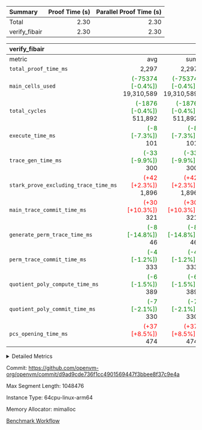 | Summary | Proof Time (s) | Parallel Proof Time (s) |
|:---|---:|---:|
| Total |  2.30 |  2.30 |
| verify_fibair |  2.30 |  2.30 |


| verify_fibair |||||
|:---|---:|---:|---:|---:|
|metric|avg|sum|max|min|
| `total_proof_time_ms ` |  2,297 |  2,297 |  2,297 |  2,297 |
| `main_cells_used     ` | <span style='color: green'>(-75374 [-0.4%])</span> 19,310,589 | <span style='color: green'>(-75374 [-0.4%])</span> 19,310,589 | <span style='color: green'>(-75374 [-0.4%])</span> 19,310,589 | <span style='color: green'>(-75374 [-0.4%])</span> 19,310,589 |
| `total_cycles        ` | <span style='color: green'>(-1876 [-0.4%])</span> 511,892 | <span style='color: green'>(-1876 [-0.4%])</span> 511,892 | <span style='color: green'>(-1876 [-0.4%])</span> 511,892 | <span style='color: green'>(-1876 [-0.4%])</span> 511,892 |
| `execute_time_ms     ` | <span style='color: green'>(-8 [-7.3%])</span> 101 | <span style='color: green'>(-8 [-7.3%])</span> 101 | <span style='color: green'>(-8 [-7.3%])</span> 101 | <span style='color: green'>(-8 [-7.3%])</span> 101 |
| `trace_gen_time_ms   ` | <span style='color: green'>(-33 [-9.9%])</span> 300 | <span style='color: green'>(-33 [-9.9%])</span> 300 | <span style='color: green'>(-33 [-9.9%])</span> 300 | <span style='color: green'>(-33 [-9.9%])</span> 300 |
| `stark_prove_excluding_trace_time_ms` | <span style='color: red'>(+42 [+2.3%])</span> 1,896 | <span style='color: red'>(+42 [+2.3%])</span> 1,896 | <span style='color: red'>(+42 [+2.3%])</span> 1,896 | <span style='color: red'>(+42 [+2.3%])</span> 1,896 |
| `main_trace_commit_time_ms` | <span style='color: red'>(+30 [+10.3%])</span> 321 | <span style='color: red'>(+30 [+10.3%])</span> 321 | <span style='color: red'>(+30 [+10.3%])</span> 321 | <span style='color: red'>(+30 [+10.3%])</span> 321 |
| `generate_perm_trace_time_ms` | <span style='color: green'>(-8 [-14.8%])</span> 46 | <span style='color: green'>(-8 [-14.8%])</span> 46 | <span style='color: green'>(-8 [-14.8%])</span> 46 | <span style='color: green'>(-8 [-14.8%])</span> 46 |
| `perm_trace_commit_time_ms` | <span style='color: green'>(-4 [-1.2%])</span> 333 | <span style='color: green'>(-4 [-1.2%])</span> 333 | <span style='color: green'>(-4 [-1.2%])</span> 333 | <span style='color: green'>(-4 [-1.2%])</span> 333 |
| `quotient_poly_compute_time_ms` | <span style='color: green'>(-6 [-1.5%])</span> 389 | <span style='color: green'>(-6 [-1.5%])</span> 389 | <span style='color: green'>(-6 [-1.5%])</span> 389 | <span style='color: green'>(-6 [-1.5%])</span> 389 |
| `quotient_poly_commit_time_ms` | <span style='color: green'>(-7 [-2.1%])</span> 330 | <span style='color: green'>(-7 [-2.1%])</span> 330 | <span style='color: green'>(-7 [-2.1%])</span> 330 | <span style='color: green'>(-7 [-2.1%])</span> 330 |
| `pcs_opening_time_ms ` | <span style='color: red'>(+37 [+8.5%])</span> 474 | <span style='color: red'>(+37 [+8.5%])</span> 474 | <span style='color: red'>(+37 [+8.5%])</span> 474 | <span style='color: red'>(+37 [+8.5%])</span> 474 |



<details>
<summary>Detailed Metrics</summary>

|  | verify_program_compile_ms | total_cells | stark_prove_excluding_trace_time_ms | quotient_poly_compute_time_ms | quotient_poly_commit_time_ms | perm_trace_commit_time_ms | pcs_opening_time_ms | main_trace_commit_time_ms |
| --- | --- | --- | --- | --- | --- | --- | --- |
|  | 3 | 65,536 | 65 | 3 | 13 | 0 | 31 | 16 | 

| air_name | rows | quotient_deg | main_cols | interactions | constraints | cells |
| --- | --- | --- | --- | --- | --- | --- |
| AccessAdapterAir<2> |  | 4 |  | 5 | 12 |  | 
| AccessAdapterAir<4> |  | 4 |  | 5 | 12 |  | 
| AccessAdapterAir<8> |  | 4 |  | 5 | 12 |  | 
| FibonacciAir | 32,768 | 1 | 2 |  | 5 | 65,536 | 
| FriReducedOpeningAir |  | 4 |  | 35 | 59 |  | 
| NativePoseidon2Air<BabyBearParameters>, 1> |  | 4 |  | 176 | 590 |  | 
| PhantomAir |  | 4 |  | 3 | 4 |  | 
| ProgramAir |  | 1 |  | 1 | 4 |  | 
| VariableRangeCheckerAir |  | 1 |  | 1 | 4 |  | 
| VmAirWrapper<BranchNativeAdapterAir, BranchEqualCoreAir<1> |  | 2 |  | 11 | 23 |  | 
| VmAirWrapper<JalNativeAdapterAir, JalCoreAir> |  | 4 |  | 7 | 6 |  | 
| VmAirWrapper<NativeAdapterAir<2, 0>, PublicValuesCoreAir> |  | 4 |  | 11 | 22 |  | 
| VmAirWrapper<NativeAdapterAir<2, 1>, FieldArithmeticCoreAir> |  | 4 |  | 15 | 23 |  | 
| VmAirWrapper<NativeLoadStoreAdapterAir<1>, NativeLoadStoreCoreAir<1> |  | 4 |  | 15 | 20 |  | 
| VmAirWrapper<NativeLoadStoreAdapterAir<4>, NativeLoadStoreCoreAir<4> |  | 4 |  | 15 | 20 |  | 
| VmAirWrapper<NativeVectorizedAdapterAir<4>, FieldExtensionCoreAir> |  | 4 |  | 15 | 23 |  | 
| VmConnectorAir |  | 4 |  | 3 | 8 |  | 
| VolatileBoundaryAir |  | 4 |  | 4 | 16 |  | 

| group | trace_gen_time_ms | total_proof_time_ms | total_cycles | total_cells | stark_prove_excluding_trace_time_ms | quotient_poly_compute_time_ms | quotient_poly_commit_time_ms | perm_trace_commit_time_ms | pcs_opening_time_ms | main_trace_commit_time_ms | main_cells_used | generate_perm_trace_time_ms | execute_time_ms |
| --- | --- | --- | --- | --- | --- | --- | --- | --- | --- | --- | --- | --- | --- |
| verify_fibair | 300 | 2,297 | 511,892 | 50,178,200 | 1,896 | 389 | 330 | 333 | 474 | 321 | 19,310,589 | 46 | 101 | 

| group | air_name | rows | prep_cols | perm_cols | main_cols | cells |
| --- | --- | --- | --- | --- | --- | --- |
| verify_fibair | AccessAdapterAir<2> | 65,536 |  | 16 | 11 | 1,769,472 | 
| verify_fibair | AccessAdapterAir<4> | 32,768 |  | 16 | 13 | 950,272 | 
| verify_fibair | AccessAdapterAir<8> | 128 |  | 16 | 17 | 4,224 | 
| verify_fibair | FriReducedOpeningAir | 512 |  | 76 | 64 | 71,680 | 
| verify_fibair | NativePoseidon2Air<BabyBearParameters>, 1> | 16,384 |  | 356 | 399 | 12,369,920 | 
| verify_fibair | PhantomAir | 16,384 |  | 8 | 6 | 229,376 | 
| verify_fibair | ProgramAir | 8,192 |  | 8 | 10 | 147,456 | 
| verify_fibair | VariableRangeCheckerAir | 262,144 | 2 | 8 | 1 | 2,359,296 | 
| verify_fibair | VmAirWrapper<BranchNativeAdapterAir, BranchEqualCoreAir<1> | 131,072 |  | 28 | 23 | 6,684,672 | 
| verify_fibair | VmAirWrapper<JalNativeAdapterAir, JalCoreAir> | 16,384 |  | 12 | 10 | 360,448 | 
| verify_fibair | VmAirWrapper<NativeAdapterAir<2, 1>, FieldArithmeticCoreAir> | 262,144 |  | 20 | 30 | 13,107,200 | 
| verify_fibair | VmAirWrapper<NativeLoadStoreAdapterAir<1>, NativeLoadStoreCoreAir<1> | 131,072 |  | 36 | 25 | 7,995,392 | 
| verify_fibair | VmAirWrapper<NativeLoadStoreAdapterAir<4>, NativeLoadStoreCoreAir<4> | 16,384 |  | 36 | 34 | 1,146,880 | 
| verify_fibair | VmAirWrapper<NativeVectorizedAdapterAir<4>, FieldExtensionCoreAir> | 8,192 |  | 20 | 40 | 491,520 | 
| verify_fibair | VmConnectorAir | 2 | 1 | 8 | 4 | 24 | 
| verify_fibair | VolatileBoundaryAir | 131,072 |  | 8 | 11 | 2,490,368 | 

</details>


Commit: https://github.com/openvm-org/openvm/commit/d9ad9cde736f1cc4901569447f3bbee8f37c9e4a

Max Segment Length: 1048476

Instance Type: 64cpu-linux-arm64

Memory Allocator: mimalloc

[Benchmark Workflow](https://github.com/openvm-org/openvm/actions/runs/12919144190)
